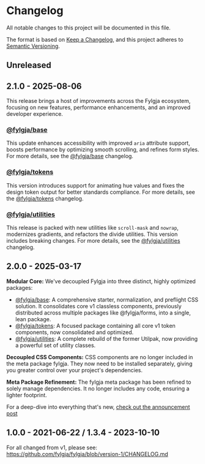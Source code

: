 # Changelog

All notable changes to this project will be documented in this file.

The format is based on [Keep a Changelog](https://keepachangelog.com/en/1.1.0/),
and this project adheres to [Semantic Versioning](https://semver.org/spec/v2.0.0.html).

## Unreleased

## 2.1.0 - 2025-08-06

This release brings a host of improvements across the Fylgja ecosystem, focusing on new features, performance enhancements, and an improved developer experience.

### [@fylgja/base]

This update enhances accessibility with improved `aria` attribute support, boosts performance by optimizing smooth scrolling, and refines form styles. For more details, see the [@fylgja/base] changelog.

### [@fylgja/tokens]

This version introduces support for animating hue values and fixes the design token output for better standards compliance. For more details, see the [@fylgja/tokens] changelog.

### [@fylgja/utilities]

This release is packed with new utilities like `scroll-mask` and `nowrap`, modernizes gradients, and refactors the divide utilities. This version includes breaking changes. For more details, see the [@fylgja/utilities] changelog.

## 2.0.0 - 2025-03-17

**Modular Core:** We've decoupled Fylgja into three distinct, highly optimized packages:
- [@fylgja/base]: A comprehensive starter, normalization, and preflight CSS solution. It consolidates core v1 classless components, previously distributed across multiple packages like @fylgja/forms, into a single, lean package.
- [@fylgja/tokens]: A focused package containing all core v1 token components, now consolidated and optimized.
- [@fylgja/utilities]: A complete rebuild of the former Utilpak, now providing a powerful set of utility classes.

**Decoupled CSS Components:** CSS components are no longer included in the meta package fylgja. They now need to be installed separately, giving you greater control over your project's dependencies.

**Meta Package Refinement:** The fylgja meta package has been refined to solely manage dependencies. It no longer includes any code, ensuring a lighter footprint.

For a deep-dive into everything that's new, [check out the announcement post](https://fylgja.dev/blog/release-of-version-2/)

## 1.0.0 - 2021-06-22 / 1.3.4 - 2023-10-10

For all changed from v1, please see: https://github.com/fylgja/fylgja/blob/version-1/CHANGELOG.md

[@fylgja/base]: https://github.com/fylgja/fylgja/blob/main/base/CHANGELOG.md
[@fylgja/tokens]: https://github.com/fylgja/fylgja/blob/main/tokens/CHANGELOG.md
[@fylgja/utilities]: https://github.com/fylgja/fylgja/blob/main/utilities/CHANGELOG.md

